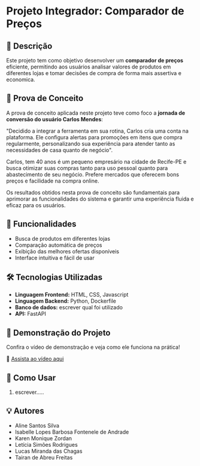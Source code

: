 # Projeto Integrador: Comparador de Preços

## 📌 Descrição

Este projeto tem como objetivo desenvolver um **comparador de preços** eficiente, permitindo aos usuários analisar valores de produtos em diferentes lojas e tomar decisões de compra de forma mais assertiva e economica.

## 📝 Prova de Conceito

A prova de conceito aplicada neste projeto teve como foco a **jornada de conversão do usuário Carlos Mendes**: 

"Decidido a integrar a ferramenta em sua rotina, Carlos cria uma conta na plataforma. Ele configura alertas para promoções em itens que compra regularmente, personalizando sua experiência para atender tanto as necessidades de casa quanto de negócio".

Carlos, tem 40 anos é um pequeno empresário na cidade de Recife-PE e busca otimizar suas compras tanto para uso pessoal quanto para abastecimento de seu negócio. Prefere mercados que oferecem bons preços e facilidade na compra online.

Os resultados obtidos nesta prova de conceito são fundamentais para aprimorar as funcionalidades do sistema e garantir uma experiência fluida e eficaz para os usuários.

## 🚀 Funcionalidades

- Busca de produtos em diferentes lojas
- Comparação automática de preços
- Exibição das melhores ofertas disponíveis
- Interface intuitiva e fácil de usar

## 🛠️ Tecnologias Utilizadas

- **Linguagem Frontend:** HTML, CSS, Javascript
- **Linguagem Backend:** Python, Dockerfile
- **Banco de dados:** escrever qual foi utilizado
- **API:** FastAPI

## 🎥 Demonstração do Projeto

Confira o vídeo de demonstração e veja como ele funciona na prática!

🔗 [Assista ao vídeo aqui](https://youtu.be/3hyq3V__64E)

## 📖 Como Usar

1. escrever.....







## 💡 Autores

- Aline Santos Silva
- Isabelle Lopes Barbosa Fontenele de Andrade
- Karen Monique Zordan
- Letícia Simões Rodrigues
- Lucas Miranda das Chagas
- Tairan de Abreu Freitas
